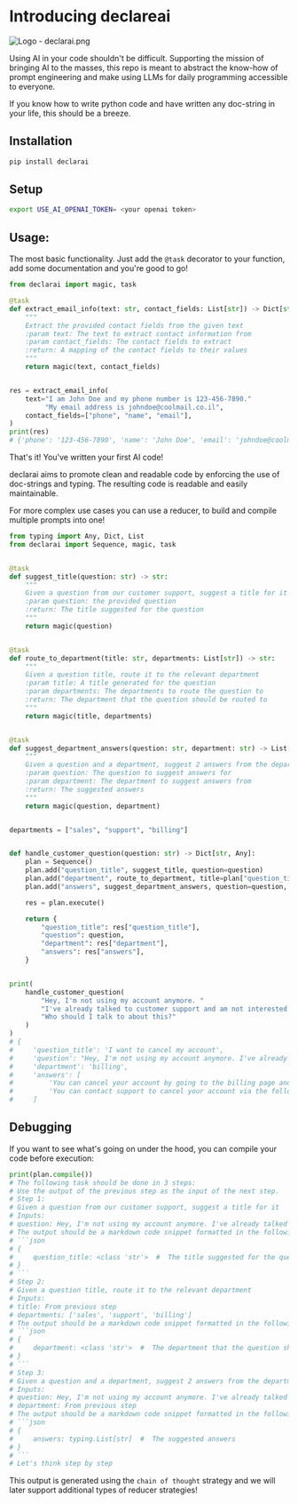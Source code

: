 # Introducing declareai

![Logo - declarai.png](assets/Logo-declarai.png)

Using AI in your code shouldn't be difficult. Supporting the mission of bringing AI to the masses,
this repo is meant to abstract the know-how of prompt engineering and make using LLMs for daily programming accessible to everyone.

If you know how to write python code and have written any doc-string in your life, this should be a breeze.

## Installation
```bash
pip install declarai
```

## Setup
```bash
export USE_AI_OPENAI_TOKEN= <your openai token>
```

## Usage:
The most basic functionality. Just add the `@task` decorator to your function, add some documentation and you're good to go!
```python
from declarai import magic, task

@task
def extract_email_info(text: str, contact_fields: List[str]) -> Dict[str, str]:
    """
    Extract the provided contact fields from the given text
    :param text: The text to extract contact information from
    :param contact_fields: The contact fields to extract
    :return: A mapping of the contact fields to their values
    """
    return magic(text, contact_fields)


res = extract_email_info(
    text="I am John Doe and my phone number is 123-456-7890." 
         "My email address is johndoe@coolmail.co.il",
    contact_fields=["phone", "name", "email"],
)
print(res)
# {'phone': '123-456-7890', 'name': 'John Doe', 'email': 'johndoe@coolmail.co.il'}
```
That's it! You've written your first AI code!

declarai aims to promote clean and readable code by enforcing the use of doc-strings and typing.
The resulting code is readable and easily maintainable.

For more complex use cases you can use a reducer, to build and compile multiple prompts into one!

```python
from typing import Any, Dict, List
from declarai import Sequence, magic, task


@task
def suggest_title(question: str) -> str:
    """
    Given a question from our customer support, suggest a title for it
    :param question: the provided question
    :return: The title suggested for the question
    """
    return magic(question)


@task
def route_to_department(title: str, departments: List[str]) -> str:
    """
    Given a question title, route it to the relevant department
    :param title: A title generated for the question
    :param departments: The departments to route the question to
    :return: The department that the question should be routed to
    """
    return magic(title, departments)


@task
def suggest_department_answers(question: str, department: str) -> List[str]:
    """
    Given a question and a department, suggest 2 answers from the department's knowledge base
    :param question: The question to suggest answers for
    :param department: The department to suggest answers from
    :return: The suggested answers
    """
    return magic(question, department)


departments = ["sales", "support", "billing"]


def handle_customer_question(question: str) -> Dict[str, Any]:
    plan = Sequence()
    plan.add("question_title", suggest_title, question=question)
    plan.add("department", route_to_department, title=plan["question_title"], departments=departments)
    plan.add("answers", suggest_department_answers, question=question, department=plan["department"])

    res = plan.execute()

    return {
        "question_title": res["question_title"],
        "question": question,
        "department": res["department"],
        "answers": res["answers"],
    }


print(
    handle_customer_question(
        "Hey, I'm not using my account anymore. "
        "I've already talked to customer support and am not interested in it anymore. "
        "Who should I talk to about this?"
    )
)
# {
#     'question_title': 'I want to cancel my account',
#     'question': "Hey, I'm not using my account anymore. I've already talked to customer support and am not interested in it anymore. Who should I talk to about this?",
#     'department': 'billing',
#     'answers': [
#         'You can cancel your account by going to the billing page and clicking the cancel button',
#         'You can contact support to cancel your account via the following email: support@coolmailco',
#     ]
```

## Debugging
If you want to see what's going on under the hood, you can compile your code before execution:
```python
print(plan.compile())
# The following task should be done in 3 steps:
# Use the output of the previous step as the input of the next step.
# Step 1: 
# Given a question from our customer support, suggest a title for it
# Inputs:
# question: Hey, I'm not using my account anymore. I've already talked to customer support and am not interested in it anymore. Who should I talk to about this?
# The output should be a markdown code snippet formatted in the following schema, including the leading and trailing '```json' and '```':
# ```json
# {
#     question_title: <class 'str'>  #  The title suggested for the question
# }
# ```
# Step 2: 
# Given a question title, route it to the relevant department
# Inputs:
# title: From previous step
# departments: ['sales', 'support', 'billing']
# The output should be a markdown code snippet formatted in the following schema, including the leading and trailing '```json' and '```':
# ```json
# {
#     department: <class 'str'>  #  The department that the question should be routed to
# }
# ```
# Step 3: 
# Given a question and a department, suggest 2 answers from the department's knowledge base
# Inputs:
# question: Hey, I'm not using my account anymore. I've already talked to customer support and am not interested in it anymore. Who should I talk to about this?
# department: From previous step
# The output should be a markdown code snippet formatted in the following schema, including the leading and trailing '```json' and '```':
# ```json
# {
#     answers: typing.List[str]  #  The suggested answers
# }
# ```
# Let's think step by step
```

This output is generated using the `chain of thought` strategy and we will later support additional types of reducer strategies!

